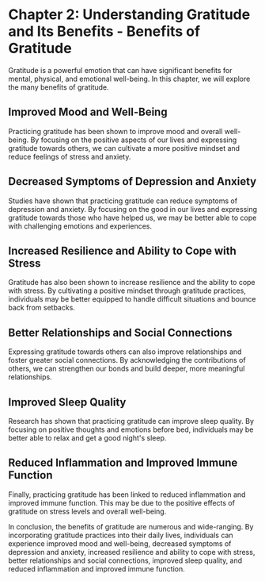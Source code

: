 Chapter 2: Understanding Gratitude and Its Benefits - Benefits of Gratitude
===========================================================================

Gratitude is a powerful emotion that can have significant benefits for mental, physical, and emotional well-being. In this chapter, we will explore the many benefits of gratitude.

Improved Mood and Well-Being
----------------------------

Practicing gratitude has been shown to improve mood and overall well-being. By focusing on the positive aspects of our lives and expressing gratitude towards others, we can cultivate a more positive mindset and reduce feelings of stress and anxiety.

Decreased Symptoms of Depression and Anxiety
--------------------------------------------

Studies have shown that practicing gratitude can reduce symptoms of depression and anxiety. By focusing on the good in our lives and expressing gratitude towards those who have helped us, we may be better able to cope with challenging emotions and experiences.

Increased Resilience and Ability to Cope with Stress
----------------------------------------------------

Gratitude has also been shown to increase resilience and the ability to cope with stress. By cultivating a positive mindset through gratitude practices, individuals may be better equipped to handle difficult situations and bounce back from setbacks.

Better Relationships and Social Connections
-------------------------------------------

Expressing gratitude towards others can also improve relationships and foster greater social connections. By acknowledging the contributions of others, we can strengthen our bonds and build deeper, more meaningful relationships.

Improved Sleep Quality
----------------------

Research has shown that practicing gratitude can improve sleep quality. By focusing on positive thoughts and emotions before bed, individuals may be better able to relax and get a good night's sleep.

Reduced Inflammation and Improved Immune Function
-------------------------------------------------

Finally, practicing gratitude has been linked to reduced inflammation and improved immune function. This may be due to the positive effects of gratitude on stress levels and overall well-being.

In conclusion, the benefits of gratitude are numerous and wide-ranging. By incorporating gratitude practices into their daily lives, individuals can experience improved mood and well-being, decreased symptoms of depression and anxiety, increased resilience and ability to cope with stress, better relationships and social connections, improved sleep quality, and reduced inflammation and improved immune function.
